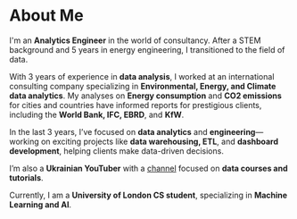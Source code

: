 # About Me

I'm an **Analytics Engineer** in the world of consultancy. After a STEM background and 5 years in energy engineering, I transitioned to the field of data.

With 3 years of experience in **data analysis**, I worked at an international consulting company specializing in **Environmental, Energy, and Climate data analytics**. My analyses on **Energy consumption** and **CO2 emissions** for cities and countries have informed reports for prestigious clients, including the **World Bank, IFC, EBRD**, and **KfW**.

In the last 3 years, I’ve focused on **data analytics** and **engineering**—working on exciting projects like **data warehousing, ETL**, and **dashboard development**, helping clients make data-driven decisions.

I’m also a **Ukrainian YouTuber** with a [channel](www.youtube.com/@ion_lab) focused on **data courses and tutorials**.

Currently, I am a **University of London CS student**, specializing in **Machine Learning and AI**.

